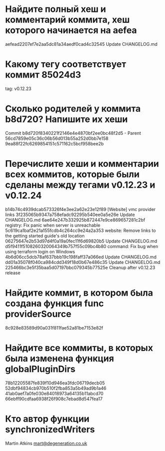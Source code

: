 # Найдите полный хеш и комментарий коммита, хеш которого начинается на aefea

aefead2207ef7e2aa5dc81a34aedf0cad4c32545
Update CHANGELOG.md

# Какому тегу соответствует коммит 85024d3

tag: v0.12.23

# Сколько родителей у коммита b8d720? Напишите их хеши
Commit b8d720f8340221f2146e4e4870bf2ee0bc48f2d5 - Parent 56cd7859e05c36c06b56d013b55a252d0bb7e158 9ea88f22fc6269854151c571162c5bcf958bee2b

# Перечислите хеши и комментарии всех коммитов, которые были сделаны между тегами v0.12.23 и v0.12.24

b14b74c4939dcab573326f4e3ee2a62e23e12f89 [Website] vmc provider links
3f235065b9347a758efadc92295b540ee0a5e26e Update CHANGELOG.md
6ae64e247b332925b872447e9ce869657281c2bf registry: Fix panic when server is unreachable
5c619ca1baf2e21a155fcdb4c264cc9e24a2a353 website: Remove links to the getting started guide's old location
06275647e2b53d97d4f0a19a0fec11f6d69820b5 Update CHANGELOG.md
d5f9411f5108260320064349b757f55c09bc4b80 command: Fix bug when using terraform login on Windows
4b6d06cc5dcb78af637bbb19c198faff37a066ed Update CHANGELOG.md
dd01a35078f040ca984cdd349f18d0b67e486c35 Update CHANGELOG.md
225466bc3e5f35baa5d07197bbc079345b77525e Cleanup after v0.12.23 release

# Найдите коммит, в котором была создана функция func providerSource

8c928e83589d90a031f811fae52a81be7153e82f

# Найдите все коммиты, в которых была изменена функция globalPluginDirs

78b12205587fe839f10d946ea3fdc06719decb05
52dbf94834cb970b510f2fba853a5b49ad9b1a46
41ab0aef7a0fe030e84018973a64135b11abcd70
66ebff90cdfaa6938f26f908c7ebad8d547fea17

# Кто автор функции synchronizedWriters

Martin Atkins <mart@degeneration.co.uk>
